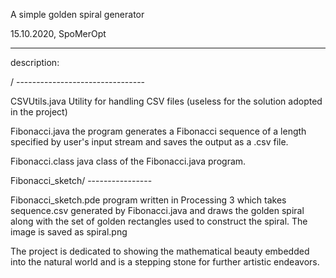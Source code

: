A simple golden spiral generator

15.10.2020, SpoMerOpt
__________________________________

description:

/ --------------------------------

CSVUtils.java   Utility for handling CSV files (useless for the solution adopted in the project)

Fibonacci.java  the program generates a Fibonacci sequence of a length specified by user's input stream
		and saves the output as a .csv file.

Fibonacci.class java class of the Fibonacci.java program.

Fibonacci_sketch/ ----------------

Fibonacci_sketch.pde	program written in Processing 3 which takes sequence.csv generated by Fibonacci.java
			and draws the golden spiral along with the set of golden rectangles used to construct
			the spiral. The image is saved as spiral.png


The project is dedicated to showing the mathematical beauty embedded into the natural world and is a 
stepping stone for further artistic endeavors.
